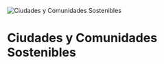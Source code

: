 ![Ciudades y Comunidades Sostenibles](https://www.undp.org/content/dam/undp/sdg/tiles/sdg-es-11.png "Ciudades y Comunidades Sostenibles")
# Ciudades y Comunidades Sostenibles
